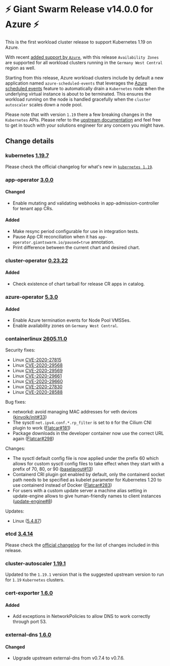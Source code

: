 # :zap: Giant Swarm Release v14.0.0 for Azure :zap:

This is the first workload cluster release to support Kubernetes 1.19 on Azure.

With recent [added support by `Azure`](https://azure.microsoft.com/en-us/updates/germany-west-central-availability-zones-now-generally-available/),
with this release `Availability Zones` are supported for all workload clusters running in the `Germany West Central`
region as well.

Starting from this release, Azure workload clusters include by default a new application named `azure-scheduled-events`
that leverages the [Azure scheduled events](https://docs.microsoft.com/en-us/azure/virtual-machines/linux/scheduled-events)
feature to automatically drain a `Kubernetes` node when the underlying virtual instance is about to be terminated.
This ensures the workload running on the node is handled gracefully when the `cluster autoscaler` scales down a node pool.

Please note that with version `1.19` there a few breaking changes in the `Kubernetes` APIs.
Please refer to the [upstream documentation](https://github.com/kubernetes/kubernetes/blob/master/CHANGELOG/CHANGELOG-1.19.md#urgent-upgrade-notes)
and feel free to get in touch with your solutions engineer for any concern you might have.

## Change details

### kubernetes [1.19.7](https://github.com/kubernetes/kubernetes/releases/tag/v1.19.7)

Please check the official changelog for what's new in [`kubernetes 1.19`](https://github.com/kubernetes/kubernetes/blob/master/CHANGELOG/CHANGELOG-1.19.md#changelog-since-v1180).

### app-operator [3.0.0](https://github.com/giantswarm/app-operator/releases/tag/v3.0.0)

#### Changed
- Enable mutating and validating webhooks in app-admission-controller for
tenant app CRs.
#### Added
- Make resync period configurable for use in integration tests.
- Pause App CR reconciliation when it has
  `app-operator.giantswarm.io/paused=true` annotation.
- Print difference between the current chart and desired chart.

### cluster-operator [0.23.22](https://github.com/giantswarm/cluster-operator/releases/tag/v0.23.20)

#### Added
- Check existence of chart tarball for release CR apps in catalog.

### azure-operator [5.3.0](https://github.com/giantswarm/azure-operator/releases/tag/v5.3.0)

#### Added

- Enable Azure termination events for Node Pool VMSSes.
- Enable availability zones on `Germany West Central`.

### containerlinux [2605.11.0](https://www.flatcar-linux.org/releases/#release-2605.11.0)

Security fixes:

* Linux [CVE-2020-27815](https://www.openwall.com/lists/oss-security/2020/11/30/5)
* Linux [CVE-2020-29568](https://nvd.nist.gov/vuln/detail/CVE-2020-29568)
* Linux [CVE-2020-29569](https://nvd.nist.gov/vuln/detail/CVE-2020-29569)
* Linux [CVE-2020-29661](https://nvd.nist.gov/vuln/detail/CVE-2020-29661)
* Linux [CVE-2020-29660](https://nvd.nist.gov/vuln/detail/CVE-2020-29660)
* Linux [CVE-2020-27830](https://nvd.nist.gov/vuln/detail/CVE-2020-27830)
* Linux [CVE-2020-28588](https://nvd.nist.gov/vuln/detail/CVE-2020-28588)

Bug fixes:

*   networkd: avoid managing MAC addresses for veth devices ([kinvolk/init#33](https://github.com/kinvolk/init/pull/33))
*   The sysctl `net.ipv4.conf.*.rp_filter` is set to `0` for the Cilium CNI plugin to work ([Flatcar#181](https://github.com/kinvolk/Flatcar/issues/181))
*   Package downloads in the developer container now use the correct URL again ([Flatcar#298](https://github.com/kinvolk/Flatcar/issues/298))

Changes:

*   The sysctl default config file is now applied under the prefix 60 which allows for custom sysctl config files to take effect when they start with a prefix of 70, 80, or 90 ([baselayout#13](https://github.com/kinvolk/baselayout/pull/13))
*   Containerd CRI plugin got enabled by default, only the containerd socket path needs to be specified as kubelet parameter for Kubernetes 1.20 to use containerd instead of Docker ([Flatcar#283](https://github.com/kinvolk/Flatcar/issues/283))
*   For users with a custom update server a machine alias setting in update-engine allows to give human-friendly names to client instances ([update-engine#8](https://github.com/kinvolk/update_engine/pull/8))

Updates:

*   Linux ([5.4.87](https://lwn.net/Articles/841900/))

### etcd [3.4.14](https://github.com/etcd-io/etcd/releases/tag/v3.4.14)

Please check the [official changelog](https://github.com/etcd-io/etcd/blob/master/CHANGELOG-3.4.md#v3414-2020-11-25)
for the list of changes included in this release.

### cluster-autoscaler [1.19.1](https://github.com/giantswarm/cluster-autoscaler-app/releases/tag/v1.19.1)

Updated to the `1.19.1` version that is the suggested upstream version to run for `1.19` `Kubernetes` clusters.

### cert-exporter [1.6.0](https://github.com/giantswarm/cert-exporter/blob/master/CHANGELOG.md#160---2021-01-27)

#### Added
- Add exceptions in NetworkPolicies to allow DNS to work correctly through port 53.

### external-dns [1.6.0](https://github.com/giantswarm/external-dns-app/blob/master/CHANGELOG.md#160---2021-01-27)

#### Changed
- Upgrade upstream external-dns from v0.7.4 to v0.7.6.
